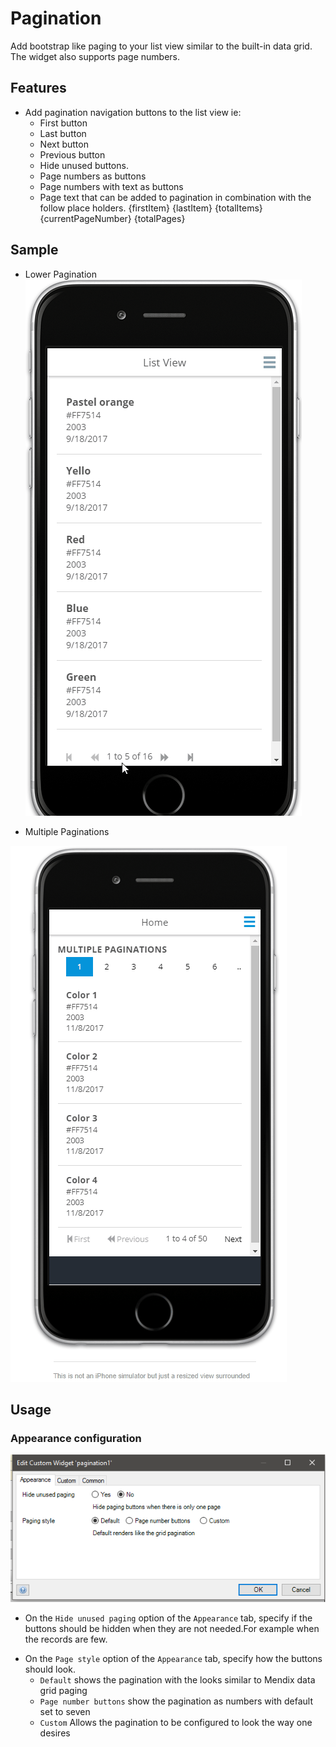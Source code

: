 # Pagination

Add bootstrap like paging to your list view similar to the built-in data grid. The widget also supports page numbers.

## Features
* Add pagination navigation buttons to the list view 
ie:
  * First button
  * Last button
  * Next button
  * Previous button
  * Hide unused buttons.
  * Page numbers as buttons  
  * Page numbers with text as buttons
  * Page text that can be added to pagination in combination with the follow place holders.
  {firstItem} {lastItem} {totalItems} {currentPageNumber} {totalPages}

## Sample
* Lower Pagination
![Default buttons](/assets/Pagination/demo.gif)

* Multiple Paginations

![Page buttons](/assets/Pagination/demo2.gif)

## Usage

### Appearance configuration

![Data source](/assets/Pagination/Appearance.png)
 - On the `Hide unused paging` option of the `Appearance` 
 tab, specify if the buttons should be hidden when they are not needed.For example when the records are few.
  * On the `Page style` option of the `Appearance` 
  tab, specify how the buttons should look.
    * `Default`
     shows the pagination with the looks similar to Mendix data grid paging
    * `Page number buttons`
     show the pagination as numbers with default set to seven
    * `Custom`
     Allows the pagination to be configured to look the way one desires
